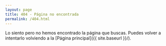 ```yaml
---
layout: page
title: 404 - Página no encontrada
permalink: /404.html
---
```


Lo siento pero no hemos encontrado la página que buscas. Puedes volver a
intentarlo volviendo a la [Página principal]({{ site.baseurl }}/).